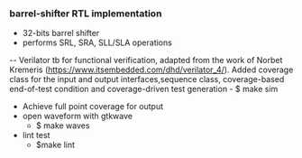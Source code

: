 ### barrel-shifter RTL implementation


- 32-bits barrel shifter
- performs SRL, SRA, SLL/SLA operations


-- Verilator tb for functional verification, adapted from the work of Norbet Kremeris (https://www.itsembedded.com/dhd/verilator_4/). Added coverage class for the input and output interfaces,sequence class, coverage-based end-of-test condition and coverage-driven test generation
    - $ make sim
- Achieve full point coverage for output
- open waveform with gtkwave
    - $ make waves
- lint test
    - $make lint
